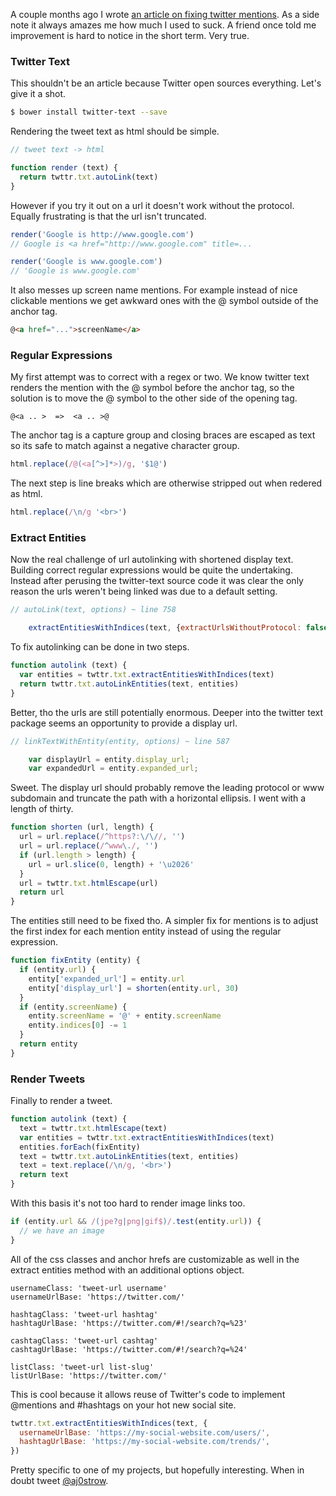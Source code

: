 A couple months ago I wrote [an article on fixing twitter mentions](http://www.ajostrow.me/articles/fixing-twitter-mentions). As a side note it always amazes me how much I used to suck. A friend once told me improvement is hard to notice in the short term. Very true.

### Twitter Text

This shouldn't be an article because Twitter open sources everything. Let's give it a shot.

```sh
$ bower install twitter-text --save
```

Rendering the tweet text as html should be simple.

```javascript
// tweet text -> html

function render (text) {
  return twttr.txt.autoLink(text)
}
```

However if you try it out on a url it doesn't work without the protocol. Equally frustrating is that the url isn't truncated. 

```javascript
render('Google is http://www.google.com')
// Google is <a href="http://www.google.com" title=...

render('Google is www.google.com')
// 'Google is www.google.com'
```

It also messes up screen name mentions. For example instead of nice clickable mentions we get awkward ones with the @ symbol outside of the anchor tag. 

```html
@<a href="...">screenName</a>
```

### Regular Expressions

My first attempt was to correct with a regex or two. We know twitter text renders the mention with the @ symbol before the anchor tag, so the solution is to move the @ symbol to the other side of the opening tag.

```
@<a .. >  =>  <a .. >@
```

The anchor tag is a capture group and closing braces are escaped as text so its safe to match against a negative character group.

```javascript
html.replace(/@(<a[^>]*>)/g, '$1@')
```

The next step is line breaks which are otherwise stripped out when redered as html.

```javascript
html.replace(/\n/g '<br>')
```

### Extract Entities

Now the real challenge of url autolinking with shortened display text. Building correct regular expressions would be quite the undertaking. Instead after perusing the twitter-text source code it was clear the only reason the urls weren't being linked was due to a default setting.

```javascript
// autoLink(text, options) ~ line 758

    extractEntitiesWithIndices(text, {extractUrlsWithoutProtocol: false});
```

To fix autolinking can be done in two steps.

```javascript
function autolink (text) {
  var entities = twttr.txt.extractEntitiesWithIndices(text)
  return twttr.txt.autoLinkEntities(text, entities)
}
```

Better, tho the urls are still potentially enormous. Deeper into the twitter text package seems an opportunity to provide a display url.

```javascript
// linkTextWithEntity(entity, options) ~ line 587

    var displayUrl = entity.display_url;
    var expandedUrl = entity.expanded_url;
```

Sweet. The display url should probably remove the leading protocol or www subdomain and truncate the path with a horizontal ellipsis. I went with a length of thirty.

```javascript
function shorten (url, length) {
  url = url.replace(/^https?:\/\//, '')
  url = url.replace(/^www\./, '')
  if (url.length > length) {
    url = url.slice(0, length) + '\u2026'
  }
  url = twttr.txt.htmlEscape(url)
  return url
}
```

The entities still need to be fixed tho. A simpler fix for mentions is to adjust the first index for each mention entity instead of using the regular expression. 

```javascript
function fixEntity (entity) {
  if (entity.url) {
    entity['expanded_url'] = entity.url
    entity['display_url'] = shorten(entity.url, 30)
  }
  if (entity.screenName) {
    entity.screenName = '@' + entity.screenName
    entity.indices[0] -= 1
  }
  return entity
}
```

### Render Tweets

Finally to render a tweet.

```javascript
function autolink (text) {
  text = twttr.txt.htmlEscape(text)
  var entities = twttr.txt.extractEntitiesWithIndices(text)
  entities.forEach(fixEntity)
  text = twttr.txt.autoLinkEntities(text, entities)
  text = text.replace(/\n/g, '<br>')
  return text
}
```

With this basis it's not too hard to render image links too.

```javascript
if (entity.url && /(jpe?g|png|gif$)/.test(entity.url)) {
  // we have an image
}
```

All of the css classes and anchor hrefs are customizable as well in the extract entities method with an additional options object.

```
usernameClass: 'tweet-url username'
usernameUrlBase: 'https://twitter.com/'

hashtagClass: 'tweet-url hashtag'
hashtagUrlBase: 'https://twitter.com/#!/search?q=%23'

cashtagClass: 'tweet-url cashtag'
cashtagUrlBase: 'https://twitter.com/#!/search?q=%24'

listClass: 'tweet-url list-slug'
listUrlBase: 'https://twitter.com/'
```

This is cool because it allows reuse of Twitter's code to implement @mentions and #hashtags on your hot new social site. 

```javascript
twttr.txt.extractEntitiesWithIndices(text, {
  usernameUrlBase: 'https://my-social-website.com/users/',
  hashtagUrlBase: 'https://my-social-website.com/trends/',
})
```

Pretty specific to one of my projects, but hopefully interesting. When in doubt tweet [@aj0strow](https://twitter.com/aj0strow). 
